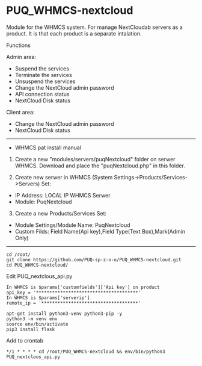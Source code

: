 # PUQ_WHMCS-nextcloud

Module for the WHMCS system.
For manage NextCloudab servers as a product.
It is that each product is a separate intalation.

Functions

Admin area:
- Suspend the services
- Terminate the services
- Unsuspend the services
- Change the NextCloud admin password
- API connection status
- NextCloud Disk status

Client area:
- Change the NextCloud admin password
- NextCloud Disk status
--------------------------------------------------------------
* WHMCS pat install manual
1. Create a new "modules/servers/puqNextcloud" folder on serwer WHMCS. Download and place the "puqNextcloud.php" in this folder.

2. Create new serwer in WHMCS (System Settings->Products/Services->Servers) 
Set:
- IP Address: LOCAL IP WHMCS Serwer
- Module: PuqNextcloud
3. Create a new Products/Services
Set:
- Module Settings/Module Name: PuqNextcloud
- Custom Filds: Field Name(Api key),Field Type(Text Box),Mark(Admin Only)
-------------------------------------------------------------



```
cd /root/ 
git clone https://github.com/PUQ-sp-z-o-o/PUQ_WHMCS-nextcloud.git
cd PUQ_WHMCS-nextcloud/
```

Edit PUQ_nextclous_api.py 
```
In WHMCS is $params['customfields']['Api key'] on product
api_key = '**************************************'
In WHMCS is $params['serverip']
remote_ip = '************************************'
```
```
apt-get install python3-venv python3-pip -y
python3 -m venv env
source env/bin/activate
pip3 install flask
```

Add to crontab
```
*/1 * * * * cd /root/PUQ_WHMCS-nextcloud && env/bin/python3 PUQ_nextclous_api.py
```
